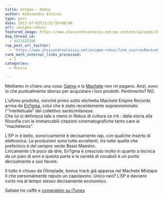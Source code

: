 ```yaml
---
title: En?gma – Rebus
author: Alessandro Alessio
type: post
date: 2013-07-03T23:51:59+00:00
url: /enigma-rebus/
featured_image: https://www.alessandroalessio.net/wp-content/uploads/2013/05/enigma-219x146.jpg
dsq_thread_id:
  - 4972522356
rop_post_url_twitter:
  - 'https://www.alessandroalessio.net/enigma-rebus/?utm_source=ReviveOldPost&utm_medium=social&utm_campaign=ReviveOldPost'
rank_math_internal_links_processed:
  - 1
categories:
  - Musica

---
```

Mettiamo in chiaro una cosa: [Salmo][1] e la [Machete][2] non mi pagano. Anzi, sono io che puntualmente sborso per acquistare i loro prodotti. Pentimento? NO.

L&#8217;ultimo prodotto, nonché primo sotto etichetta Machete Empire Records arriva da [En?gma][3], colui che è stato recentemente soprannominato l'&#8221;intellettuale&#8221; del collettivo sardo/milanese.  
Che lui si definisca tale o meno in Rebus di cultura ce n&#8217;è : dalla storia alla filosofia con le immancabili citazioni cinematografiche tanto care ai &#8220;macheteros&#8221;.

L&#8217;EP in è bello, sonoricamente è decisamente rap, con qualche inserto di elettronica. Le produzioni sono tutte eccellenti, tra tutte quella che preferisco è del sempre verde Bassi Maestro.  
Liricamente c&#8217;è poco da dire, En?gma è cresciuto molto in quanto a tecnica da un paio di anni a questa parte e la varietà di vocaboli è un punto decisamente a suo favore.

Il tutto è chiuso da Olimpiade, bonus track giá apparsa nel Machete Mixtape II che personalmente reputo un capolavoro. Unico neo? L&#8217;EP è davvero corto ma al tempo stesso decisamente economico.

Saltate tre caffè e <a title="iTunes Enigma Rebus EP" href="https://itunes.apple.com/it/album/rebus/id643298526" target="_blank">compratelo su iTunes</a>

 [1]: http://it.wikipedia.org/wiki/Salmo_(rapper)
 [2]: http://www.macheteprod.com/wp/
 [3]: http://www.macheteprod.com/wp/engma/
